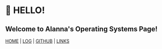 # 👋 HELLO!
## Welcome to Alanna's Operating Systems Page!

[HOME](.) | [LOG](TXT/mylog.txt) | [GITHUB](https://github.com/alannaaa/os222) | [LINKS](LINKS/)
